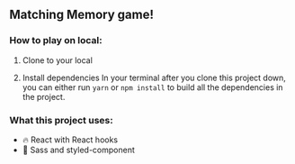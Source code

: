 ## Matching Memory game!

### How to play on local:

1. Clone to your local

2. Install dependencies
   In your terminal after you clone this project down, you can either run `yarn` or `npm install` to build all the dependencies in the project.

### What this project uses:

- :fire: React with React hooks
- :rose: Sass and styled-component
